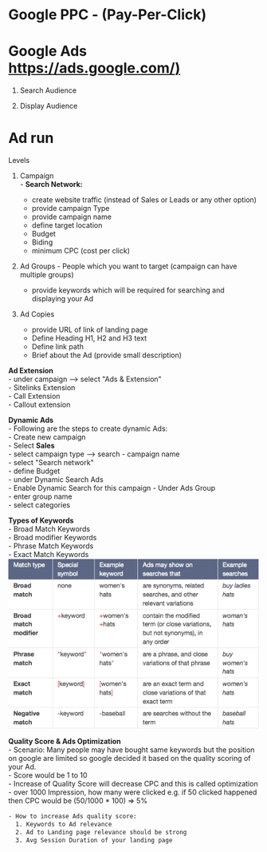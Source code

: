 # Google PPC  - (Pay-Per-Click)

# Google Ads  [https://ads.google.com/)](https://ads.google.com/)  

  1. Search Audience  
  
  2. Display Audience  

# Ad run  
  Levels  
  1. Campaign  
    - **Search Network:**  
      - create website traffic (instead of Sales or Leads or any other option)  
      - provide campaign Type    
      - provide campaign name  
      - define target location  
      - Budget  
      - Biding  
      - minimum CPC (cost per click)         

  2. Ad Groups - People which you want to target (campaign can have multiple groups)  
      - provide keywords which will be required for searching and displaying your Ad  
      
  3. Ad Copies  
      - provide URL of link of landing page  
      - Define Heading H1, H2 and H3 text  
      - Define link path  
      - Brief about the Ad (provide small description)
  
  **Ad Extension**  
    - under campaign --> select "Ads & Extension"  
      - Sitelinks Extension   
      - Call Extension  
      - Callout extension  
      
  **Dynamic Ads**  
    - Following are the steps to create dynamic Ads:  
      - Create new campaign  
      - Select **Sales**  
      - select campaign type  --> search
      - campaign name  
      - select "Search network"  
      - define Budget  
      - under Dynamic Search Ads  
        - Enable Dynamic Search for this campaign
      - Under Ads Group  
        - enter group name  
        - select categories  
    
  **Types of Keywords**  
    - Broad Match Keywords       
    - Broad modifier Keywords     
    - Phrase Match Keywords        
    - Exact Match Keywords      
    ![what-are-keyword-match-types-options-in-google-adwords.png](what-are-keyword-match-types-options-in-google-adwords.png)  
    
  **Quality Score & Ads Optimization**  
    - Scenario: Many people may have bought same keywords but the position on google are limited so google decided it based on the quality scoring of your Ad.  
    - Score would be 1 to 10  
    - Increase of Quality Score will decrease CPC and this is called optimization  
    - over 1000 Impression, how many were clicked e.g. if 50 clicked happened then CPC would be (50/1000 * 100) => 5%  
  
    - How to increase Ads quality score:  
      1. Keywords to Ad relevance  
      2. Ad to Landing page relevance should be strong  
      3. Avg Session Duration of your landing page  
  
  
  
